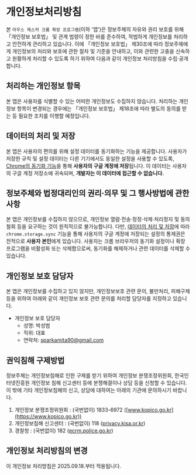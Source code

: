 # 개인정보처리방침

본 `마우스 제스처 크롬 확장 프로그램`(이하 '앱')은 정보주체의 자유와 권리 보호를 위해 「개인정보 보호법」 및 관계 법령이 정한 바를 준수하여, 적법하게 개인정보를 처리하고 안전하게 관리하고 있습니다.
이에 「개인정보 보호법」 제30조에 따라 정보주체에게 개인정보의 처리와 보호에 관한 절차 및 기준을 안내하고, 이와 관련한 고충을 신속하고 원활하게 처리할 수 있도록 하기 위하여 다음과 같이 개인정보 처리방침을 수립·공개합니다.

## 처리하는 개인정보 항목
본 앱은 사용자를 식별할 수 있는 어떠한 개인정보도 수집하지 않습니다.
처리하는 개인정보 항목이 변경되는 경우에는 「개인정보 보호법」 제18조에 따라 별도의 동의를 받는 등 필요한 조치를 이행할 예정입니다. 

## 데이터의 처리 및 저장
본 앱은 사용자의 편의를 위해 설정 데이터를 동기화하는 기능을 제공합니다.
사용자가 저장한 규칙 및 설정 데이터는 다른 기기에서도 동일한 설정을 사용할 수 있도록, [Chrome의 동기화 기능](https://developer.chrome.com/docs/extensions/reference/api/storage)을 통해 **사용자의 구글 계정에 저장**됩니다.
이 데이터는 사용자의 구글 계정 저장소에 귀속되며, **개발자는 이 데이터에 접근할 수 없습니다.**

## 정보주체와 법정대리인의 권리·의무 및 그 행사방법에 관한 사항
본 앱은 개인정보를 수집하지 않으므로, 개인정보 열람·전송·정정·삭제·처리정지 및 동의 철회 등을 요구하는 것이 원칙적으로 불가능합니다.
다만, [데이터의 처리 및 저장](#데이터의-처리-및-저장)에 따라 `chrome.storage.sync` 기능을 통해 사용자의 구글 계정에 저장되는 설정의 통제권은 전적으로 **사용자 본인**에게 있습니다.
사용자는 크롬 브라우저의 동기화 설정이나 확장 프로그램을 비활성화 또는 삭제함으로써, 동기화를 해제하거나 관련 데이터를 삭제할 수 있습니다.

## 개인정보 보호 담당자
본 앱은 개인정보를 수집하고 있지 않지만, 개인정보보호 관련 문의, 불만처리, 피해구제 등을 위하여 아래와 같이 개인정보 보호 관련 문의를 처리할 담당자를 지정하고 있습니다.

* 개인정보 보호 담당자
    - 성명: 박성범
    - 직위: 대표
    - 연락처: sparkamita90@gmail.com

## 권익침해 구제방법
정보주체는 개인정보침해로 인한 구제를 받기 위하여 개인정보 분쟁조정위원회, 한국인터넷진흥원 개인정보 침해 신고센터 등에 분쟁해결이나 상담 등을 신청할 수 있습니다. 이 밖에 기타 개인정보침해의 신고, 상담에 대하여는 아래의 기관에 문의하시기 바랍니다.

1. 개인정보 분쟁조정위원회 : (국번없이) 1833-6972 ([www.kopico.go.kr](https://www.kopico.go.kr))
1. 개인정보침해 신고센터 : (국번없이) 118 ([privacy.kisa.or.kr](https://privacy.kisa.or.kr))
1. 경찰청 : (국번없이) 182 ([ecrm.police.go.kr](https://ecrm.police.go.kr))

## 개인정보 처리방침의 변경
이 개인정보 처리방침은 2025.09.18.부터 적용됩니다.
